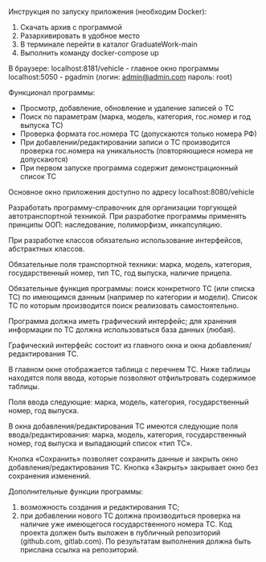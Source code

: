 Инструкция по запуску приложения (необходим Docker):

1. Скачать архив с программой
2. Разархивировать в удобное место
3. В терминале перейти в каталог GraduateWork-main
4. Выполнить команду docker-compose up

В браузере:
localhost:8181/vehicle - главное окно программы
localhost:5050 - pgadmin (логин: admin@admin.com пароль: root)

Функционал программы:
- Просмотр, добавление, обновление и удаление записей о ТС
- Поиск по параметрам (марка, модель, категория, гос.номер и год выпуска ТС)
- Проверка формата гос.номера ТС (допускаются только номера РФ)
- При добавлении/редактировании записи о ТС производится проверка гос.номера на уникальность (повторяющиеся номера не допускаются)
- При первом запуске программа содержит демонстрационный список ТС

Основное окно приложения доступно по адресу localhost:8080/vehicle

Разработать программу-справочник для организации торгующей автотранспортной техникой.
При разработке программы применять принципы ООП: наследование, полиморфизм,
инкапсуляцию.

При разработке классов обязательно использование интерфейсов, абстрактных классов.

Обязательные поля транспортной техники:
марка, модель, категория, государственный номер, тип ТС, год выпуска, наличие прицепа.

Обязательные функция программы: поиск конкретного ТС (или списка ТС) по имеющимся
данным (например по категории и модели).
Список ТС по которым производится поиск реализовать самостоятельно.

Программа должна иметь графический интерфейс;
для хранения информации по ТС должна использоваться база данных (любая).

Графический интерфейс состоит из главного окна и окна добавления/редактирования ТС.

В главном окне отображается таблица с перечнем ТС. Ниже таблицы находятся поля ввода,
которые позволяют отфильтровать содержимое таблицы.

Поля ввода следующие: марка, модель, категория, государственный номер, год выпуска.

В окна добавления/редактирования ТС имеются следующие поля ввода/редактирования:
марка, модель, категория, государственный номер, год выпуска и
выпадающий список «тип ТС».

Кнопка «Сохранить» позволяет сохранить данные и закрыть окно
добавления/редактирования ТС. Кнопка «Закрыть» закрывает окно без сохранения
изменений.

Дополнительные функции программы:
1) возможность создания и редактирования ТС;
2) при добавлении нового ТС должна производиться проверка на наличие уже имеющегося
   государственного номера ТС.
   Код проекта должен быть выложен в публичный репозиторий (github.com, gitlab.com).
   По результатам выполнения должна быть прислана ссылка на репозиторий.